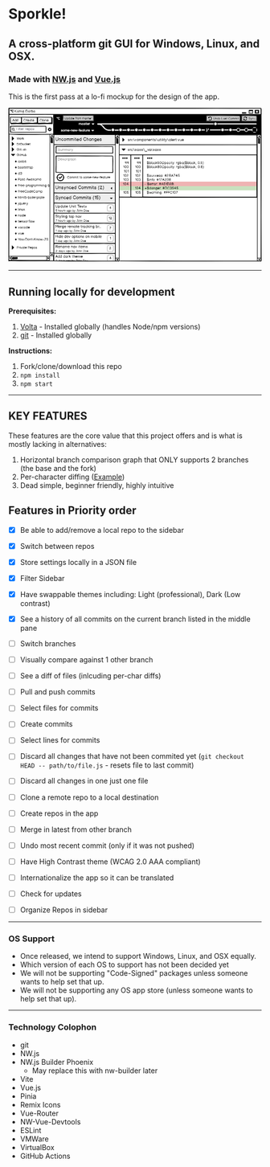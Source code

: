 # Sporkle!


## A cross-platform git GUI for Windows, Linux, and OSX.


### Made with [NW.js](https://nwjs.io) and [Vue.js](https://vuejs.org)

This is the first pass at a lo-fi mockup for the design of the app.

![Sporkle! mockup](assets/sporkle.png)


* * *


## Running locally for development

**Prerequisites:**

1. [Volta](https://volta.sh) - Installed globally (handles Node/npm versions)
1. [git](https://git-scm.com) - Installed globally

**Instructions:**

1. Fork/clone/download this repo
1. `npm install`
1. `npm start`


* * *


## KEY FEATURES

These features are the core value that this project offers and is what is mostly lacking in alternatives:

1. Horizontal branch comparison graph that ONLY supports 2 branches (the base and the fork)
1. Per-character diffing ([Example](https://github.com/TheJaredWilcurt/karngdarbo/issues/4))
1. Dead simple, beginner friendly, highly intuitive


## Features in Priority order

* [x] Be able to add/remove a local repo to the sidebar
* [x] Switch between repos
* [x] Store settings locally in a JSON file
* [x] Filter Sidebar
* [x] Have swappable themes including: Light (professional), Dark (Low contrast)
* [x] See a history of all commits on the current branch listed in the middle pane
* [ ] Switch branches
* [ ] Visually compare against 1 other branch
* [ ] See a diff of files (inlcuding per-char diffs)
* [ ] Pull and push commits
* [ ] Select files for commits
* [ ] Create commits
* [ ] Select lines for commits
* [ ] Discard all changes that have not been commited yet (`git checkout HEAD -- path/to/file.js` - resets file to last commit)
* [ ] Discard all changes in one just one file
* [ ] Clone a remote repo to a local destination
* [ ] Create repos in the app
* [ ] Merge in latest from other branch
* [ ] Undo most recent commit (only if it was not pushed)
* [ ] Have High Contrast theme (WCAG 2.0 AAA compliant)
* [ ] Internationalize the app so it can be translated
* [ ] Check for updates
* [ ] Organize Repos in sidebar


* * *


### OS Support

* Once released, we intend to support Windows, Linux, and OSX equally.
* Which version of each OS to support has not been decided yet
* We will not be supporting "Code-Signed" packages unless someone wants to help set that up.
* We will not be supporting any OS app store (unless someone wants to help set that up).


* * *


### Technology Colophon

* git
* NW.js
* NW.js Builder Phoenix
  * May replace this with nw-builder later
* Vite
* Vue.js
* Pinia
* Remix Icons
* Vue-Router
* NW-Vue-Devtools
* ESLint
* VMWare
* VirtualBox
* GitHub Actions
